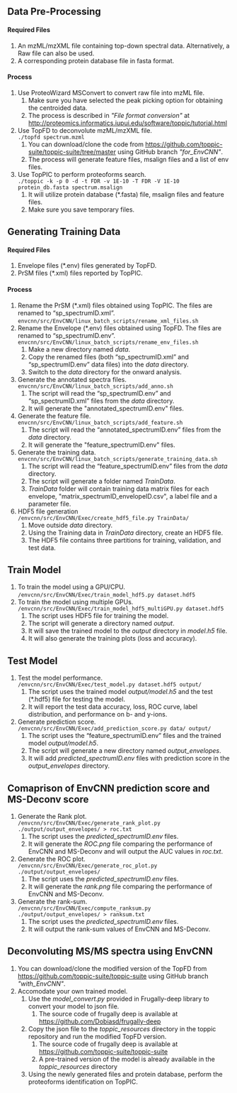 ## Data Pre-Processing ##
#### Required Files ####
1.	An mzML/mzXML file containing top-down spectral data. Alternatively, a Raw file can also be used.
2.	A corresponding protein database file in fasta format.  
#### Process ####
1.	Use ProteoWizard MSConvert to convert raw file into mzML file. 
    1.	Make sure you have selected the peak picking option for obtaining the centroided data. 
    2.	The process is described in *"File format conversion"* at http://proteomics.informatics.iupui.edu/software/toppic/tutorial.html 
2.	Use TopFD to deconvolute mzML/mzXML file.  
```./topfd spectrum.mzml```
    1.	You can download/clone the code from https://github.com/toppic-suite/toppic-suite/tree/master using GitHub branch *"for_EnvCNN"*.
    2.  The process will generate feature files, msalign files and a list of env files.
3.	Use TopPIC to perform proteoforms search.  
```./toppic -k -p 0 -d -t FDR -v 1E-10 -T FDR -V 1E-10 protein_db.fasta spectrum.msalign```
    1.  It will utilize protein database (*.fasta) file, msalign files and feature files.
    2.  Make sure you save temporary files.  

## Generating Training Data ##
#### Required Files ####
1.	Envelope files (*.env) files generated by TopFD.
2.	PrSM files (*.xml) files reported by TopPIC.  
#### Process ####
1.	Rename the PrSM (*.xml) files obtained using TopPIC. The files are renamed to “sp_spectrumID.xml”.  
```envcnn/src/EnvCNN/linux_batch_scripts/rename_xml_files.sh```
2.	Rename the Envelope (*.env) files obtained using TopFD. The files are renamed to “sp_spectrumID.env”.  
```envcnn/src/EnvCNN/linux_batch_scripts/rename_env_files.sh```
    1.  Make a new directory named *data*.
    2.  Copy the renamed files (both “sp_spectrumID.xml” and “sp_spectrumID.env” data files) into the *data* directory. 
    2.  Switch to the *data* directory for the onward analysis.
3.	Generate the annotated spectra files.  
```envcnn/src/EnvCNN/linux_batch_scripts/add_anno.sh```
    1.  The script will read the “sp_spectrumID.env” and “sp_spectrumID.xml” files from the *data* directory.
    2.  It will generate the "annotated_spectrumID.env" files.
4.	Generate the feature file.  
```envcnn/src/EnvCNN/linux_batch_scripts/add_feature.sh```
    1.  The script will read the “annotated_spectrumID.env” files from the *data* directory.
    2.  It will generate the "feature_spectrumID.env" files.
5.	Generate the training data.   
```envcnn/src/EnvCNN/linux_batch_scripts/generate_training_data.sh```
    1.  The script will read the “feature_spectrumID.env” files from the *data* directory.
    2.  The script will generate a folder named *TrainData*.
    3.  *TrainData* folder will contain training data matrix files for each envelope, "matrix_spectrumID_envelopeID.csv", a label file and a parameter file.
6.	HDF5 file generation  
```/envcnn/src/EnvCNN/Exec/create_hdf5_file.py TrainData/```
    1.  Move outside *data* directory.
    2.  Using the Training data in *TrainData* directory, create an HDF5 file.
    3.  The HDF5 file contains three partitions for training, validation, and test data.

## Train Model ##
1.  To train the model using a GPU/CPU.  
```/envcnn/src/EnvCNN/Exec/train_model_hdf5.py dataset.hdf5```
2.  To train the model using multiple GPUs.  
```/envcnn/src/EnvCNN/Exec/train_model_hdf5_multiGPU.py dataset.hdf5```
    1.	The script uses HDF5 file for training the model.
    2.  The script will generate a directory named *output*.
    3.  It will save the trained model to the *output* directory in *model.h5* file.
    3.  It will also generate the training plots (loss and accuracy).

## Test Model ##
1.	Test the model performance.  
```/envcnn/src/EnvCNN/Exec/test_model.py dataset.hdf5 output/```
    1.  The script uses the trained model *output/model.h5* and the test (*.hdf5) file for testing the model.
    2.  It will report the test data accuracy, loss, ROC curve, label distribution, and performance on b- and y-ions.
2.	Generate prediction score.  
```/envcnn/src/EnvCNN/Exec/add_prediction_score.py data/ output/```
    1.  The script uses the “feature_spectrumID.env” files and the trained model *output/model.h5*.
    2.  The script will generate a new directory named *output_envelopes*.
    3.  It will add *predicted_spectrumID.env* files with prediction score in the *output_envelopes* directory.

## Comaprison of EnvCNN prediction score and MS-Deconv score ##
1.	Generate the Rank plot.  
```/envcnn/src/EnvCNN/Exec/generate_rank_plot.py ./output/output_envelopes/ > roc.txt```
    1.  The script uses the *predicted_spectrumID.env* files.
    2.  It will generate the *ROC.png* file comparing the performance of EnvCNN and MS-Deconv and will output the AUC values in *roc.txt*.
2. Generate the ROC plot.  
```/envcnn/src/EnvCNN/Exec/generate_roc_plot.py ./output/output_envelopes/```
    1.  The script uses the *predicted_spectrumID.env* files.
    2.  It will generate the *rank.png* file comparing the performance of EnvCNN and MS-Deconv.
3. Generate the rank-sum.  
```/envcnn/src/EnvCNN/Exec/compute_ranksum.py ./output/output_envelopes/ > ranksum.txt```
    1.  The script uses the *predicted_spectrumID.env* files.
    2.  It will output the rank-sum values of EnvCNN and MS-Deconv.

## Deconvoluting MS/MS spectra using EnvCNN ##
1.  You can download/clone the modified version of the TopFD from https://github.com/toppic-suite/toppic-suite using GitHub branch *"with_EnvCNN"*.
2. Accomodate your own trained model.
    1.	Use the *model_convert.py* provided in Frugally-deep library to convert your model to json file.
        1. The source code of frugally deep is available at https://github.com/Dobiasd/frugally-deep 
    2.	Copy the json file to the *toppic_resources* directory in the toppic repository and run the modified TopFD version.
        1. The source code of frugally deep is available at https://github.com/toppic-suite/toppic-suite
        2. A pre-trained version of the model is already available in the *toppic_resources* directory
    3.	Using the newly generated files and protein database, perform the proteoforms identification on TopPIC. 

